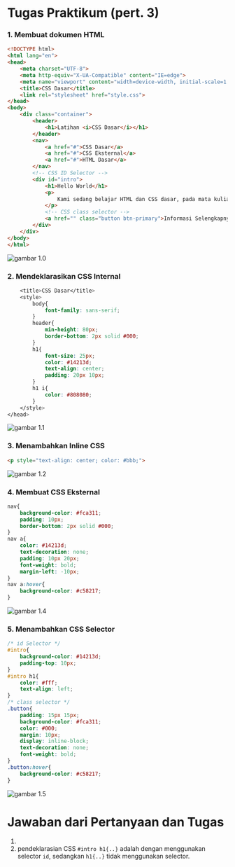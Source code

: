 # **Tugas Praktikum (pert. 3)**

### 1. Membuat dokumen HTML
```html
<!DOCTYPE html>
<html lang="en">
<head>
    <meta charset="UTF-8">
    <meta http-equiv="X-UA-Compatible" content="IE=edge">
    <meta name="viewport" content="width=device-width, initial-scale=1.0">
    <title>CSS Dasar</title>
    <link rel="stylesheet" href="style.css">
</head>
<body>
    <div class="container">
        <header>
            <h1>Latihan <i>CSS Dasar</i></h1>
        </header>
        <nav>
            <a href="#">CSS Dasar</a>
            <a href="#">CSS Eksternal</a>
            <a href="#">HTML Dasar</a>
        </nav>
        <!-- CSS ID Selector -->
        <div id="intro">
            <h1>Hello World</h1>
            <p>
                Kami sedang belajar HTML dan CSS dasar, pada mata kuliah <b>Pemrograman Web</b> di <i>Universitas Pelita Bangsa</i>. pelajaran pertama yang kami dapat adalah membuat tampilan web sederhana dalam rangka mengenal tag-tag dasar HTML dan CSS.
            </p>
            <!-- CSS class selector -->
            <a href="" class="button btn-primary">Informasi Selengkapnya</a>
        </div>
    </div>
</body>
</html>
```
![gambar 1.0](img/doc_html.JPG)

### 2. Mendeklarasikan CSS Internal
```css
    <title>CSS Dasar</title>
    <style>
        body{
            font-family: sans-serif;
        }
        header{
            min-height: 80px;
            border-bottom: 2px solid #000;
        }
        h1{
            font-size: 25px;
            color: #14213d;
            text-align: center;
            padding: 20px 10px;
        }
        h1 i{
            color: #808080;
        }
    </style>
</head>
```
![gambar 1.1](img/deklarasi_css.JPG)

### 3. Menambahkan Inline CSS
```html
<p style="text-align: center; color: #bbb;">
```
![gambar 1.2](img/inline_css.JPG)

### 4. Membuat CSS Eksternal
```css
nav{
    background-color: #fca311;
    padding: 10px;
    border-bottom: 2px solid #000;
}
nav a{
    color: #14213d;
    text-decoration: none;
    padding: 10px 20px;
    font-weight: bold;
    margin-left: -10px;
}
nav a:hover{
    background-color: #c58217;
}
```
![gambar 1.4](img/eks_css.JPG)

### 5. Menambahkan CSS Selector
```css
/* id Selector */
#intro{
    background-color: #14213d;
    padding-top: 10px;
}
#intro h1{
    color: #fff;
    text-align: left;
}
/* class selector */
.button{
    padding: 15px 15px;
    background-color: #fca311;
    color: #000;
    margin: 10px;
    display: inline-block;
    text-decoration: none;
    font-weight: bold;
}
.button:hover{
    background-color: #c58217;
}
```
![gambar 1.5](img/css_selector.JPG)

# **Jawaban dari Pertanyaan dan Tugas**
1. 
2. pendeklarasian CSS ``#intro h1{..}`` adalah dengan menggunakan selector ``id``, sedangkan ``h1{..}`` tidak menggunakan selector.

